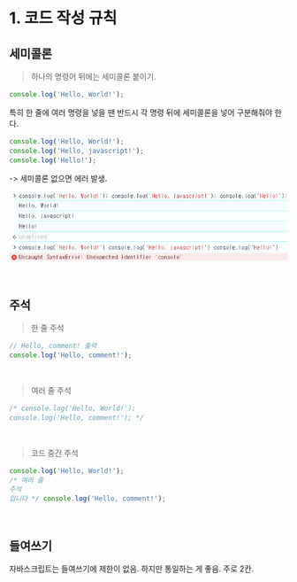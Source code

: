 # 1. 코드 작성 규칙

## 세미콜론

> 하나의 명령어 뒤에는 세미콜론 붙이기.

```javascript
console.log('Hello, World!');
```

특히 한 줄에 여러 명령을 넣을 땐 반드시 각 명령 뒤에 세미콜론을 넣어 구분해줘야 한다.

```javascript
console.log('Hello, World!');
console.log('Hello, javascript!');
console.log('Hello!');
```

-> 세미콜론 없으면 에러 발생.

![alt text](image.png)

<br>

## 주석

> 한 줄 주석

```javascript
// Hello, comment! 출력
console.log('Hello, comment!');
```

<br>

> 여러 줄 주석

```javascript
/* console.log('Hello, World!');
console.log('Hello, comment!'); */
```

<br>

> 코드 중간 주석

```javascript
console.log('Hello, World!');
/* 여러 줄 
주석
입니다 */ console.log('Hello, comment!');
```

<br>

## 들여쓰기

자바스크립트는 들여쓰기에 제한이 없음. 하지만 통일하는 게 좋음. 주로 2칸.

